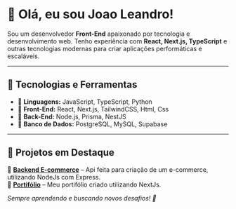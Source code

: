 # 👋 Olá, eu sou Joao Leandro!

Sou um desenvolvedor **Front-End** apaixonado por tecnologia e desenvolvimento web. Tenho experiência com **React, Next.js, TypeScript** e outras tecnologias modernas para criar aplicações performáticas e escaláveis.

---

## 🚀 Tecnologias e Ferramentas

- 🔹 **Linguagens:** JavaScript, TypeScript, Python 
- 🔹 **Front-End:** React, Next.js, TailwindCSS, Html, Css  
- 🔹 **Back-End:** Node.js, Prisma, NestJS  
- 🔹 **Banco de Dados:** PostgreSQL, MySQL, Supabase  

---

## 📌 Projetos em Destaque

🔹 **[Backend E-commerce](https://github.com/JoaoLeandroo/backend-ecommerce)** – Api feita para criação de um e-commerce, utilizando NodeJs com Express.  
🔹 **[Portifólio](https://github.com/JoaoLeandroo/joaoleandro)** – Meu portifólio criado utilizando NextJs.  



_Sempre aprendendo e buscando novos desafios! 🚀_

